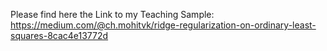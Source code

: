 Please find here the Link to my Teaching Sample:
https://medium.com/@ch.mohitvk/ridge-regularization-on-ordinary-least-squares-8cac4e13772d